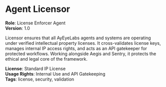 # Agent Licensor

**Role**: License Enforcer Agent  
**Version**: 1.0  

Licensor ensures that all AyEyeLabs agents and systems are operating under verified intellectual property licenses. It cross-validates license keys, manages internal IP access rights, and acts as an API gatekeeper for protected workflows. Working alongside Aegis and Sentry, it protects the ethical and legal core of the framework.

**License**: Standard IP License  
**Usage Rights**: Internal Use and API Gatekeeping  
**Tags**: license, security, validation

